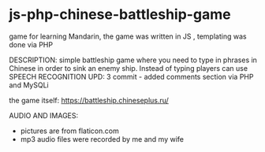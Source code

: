 # js-php-chinese-battleship-game
game for learning Mandarin, the game was written in JS , templating was done via PHP

DESCRIPTION:
simple battleship game where you need to type in phrases in Chinese in order to sink an enemy ship.
Instead of typing players can use SPEECH RECOGNITION
UPD: 3 commit - added comments section via PHP and MySQLi

the game itself:
https://battleship.chineseplus.ru/

AUDIO AND IMAGES:
- pictures are from flaticon.com
- mp3 audio files were recorded by me and my wife
